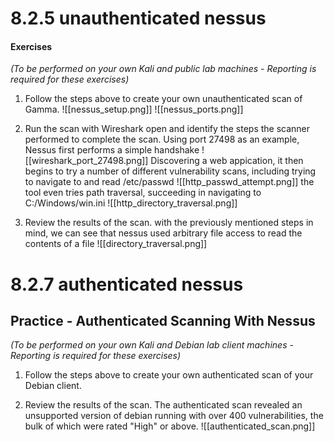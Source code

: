 # 8.2.5 unauthenticated nessus
#### Exercises

_(To be performed on your own Kali and public lab machines - Reporting is required for these exercises)_

1.  Follow the steps above to create your own unauthenticated scan of Gamma.
![[nessus_setup.png]]
![[nessus_ports.png]]

2.  Run the scan with Wireshark open and identify the steps the scanner performed to complete the scan.
Using port 27498 as an example, Nessus first performs a simple handshake
![[wireshark_port_27498.png]]
Discovering a web appication, it then begins to try a number of different vulnerability scans, including trying to navigate to and read /etc/passwd 
![[http_passwd_attempt.png]]
the tool even tries path traversal, succeeding in navigating to C:/Windows/win.ini
![[http_directory_traversal.png]]

3.  Review the results of the scan.
with the previously mentioned steps in mind, we can see that nessus used arbitrary file access to read the contents of a file
![[directory_traversal.png]]

# 8.2.7 authenticated nessus
## Practice - Authenticated Scanning With Nessus

_(To be performed on your own Kali and Debian lab client machines - Reporting is required for these exercises)_

1.  Follow the steps above to create your own authenticated scan of your Debian client.


2.  Review the results of the scan.
The authenticated scan revealed an unsupported version of debian running with over 400 vulnerabilities, the bulk of which were rated "High" or above. 
![[authenticated_scan.png]]
